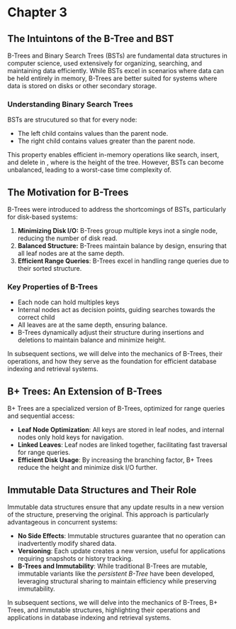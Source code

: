 # Chapter 3

<!-- Introduction to the chapter here-->

## The Intuintons of the B-Tree and BST

B-Trees and Binary Search Trees (BSTs) are fundamental data structures in computer science, used extensively for organizing, searching, and maintaining data efficiently. While BSTs excel in scenarios where data can be held entirely in memory, B-Trees are better suited for systems where data is stored on disks or other secondary storage.

### Understanding Binary Search Trees

BSTs are strucutured so that for every node:

- The left child contains values than the parent node.
- The right child contains values greater than the parent node.

This property enables efficient in-memory operations like search, insert, and delete in , where  is the height of the tree. However, BSTs can become unbalanced, leading to a worst-case time complexity of.

## The Motivation for B-Trees

B-Trees were introduced to address the shortcomings of BSTs, particularly for disk-based systems:

1. **Minimizing Disk I/O:** B-Trees group multiple keys inot a single node, reducing the number of disk read.
2. **Balanced Structure:** B-Trees maintain balance by design, ensuring that all leaf nodes are at the same depth.
3. **Efficient Range Queries**: B-Trees excel in handling range queries due to their sorted structure.

### Key Properties of B-Trees

- Each node can hold multiples keys
- Internal nodes act as decision points, guiding searches towards the correct child
- All leaves are at the same depth, ensuring balance.
- B-Trees dynamically adjust their structure during insertions and deletions to maintain balance and minimize height.

In subsequent sections, we will delve into the mechanics of B-Trees, their operations, and how they serve as the foundation for efficient database indexing and retrieval systems.

## B+ Trees: An Extension of B-Trees

B+ Trees are a specialized version of B-Trees, optimized for range queries and sequential access:

- **Leaf Node Optimization**: All keys are stored in leaf nodes, and internal nodes only hold keys for navigation.
- **Linked Leaves**: Leaf nodes are linked together, facilitating fast traversal for range queries.
- **Efficient Disk Usage**: By increasing the branching factor, B+ Trees reduce the height and minimize disk I/O further.

## Immutable Data Structures and Their Role

Immutable data structures ensure that any update results in a new version of the structure, preserving the original. This approach is particularly advantageous in concurrent systems:

- **No Side Effects**: Immutable structures guarantee that no operation can inadvertently modify shared data.
- **Versioning**: Each update creates a new version, useful for applications requiring snapshots or history tracking.
- **B-Trees and Immutability**: While traditional B-Trees are mutable, immutable variants like the *persistent B-Tree* have been developed, leveraging structural sharing to maintain efficiency while preserving immutability.

In subsequent sections, we will delve into the mechanics of B-Trees, B+ Trees, and immutable structures, highlighting their operations and applications in database indexing and retrieval systems.